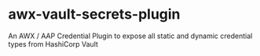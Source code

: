 # awx-vault-secrets-plugin
An AWX / AAP Credential Plugin to expose all static and dynamic credential types from HashiCorp Vault
